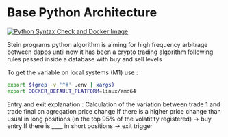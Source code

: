 # Base Python Architecture

[![Python Syntax Check and Docker Image](https://github.com/SteinPrograms/base-python-architecture/actions/workflows/workflow.yml/badge.svg)](https://github.com/SteinPrograms/base-python-architecture/actions/workflows/workflow.yml)

Stein programs python algorithm is aiming for high frequency arbitrage between dapps
until now it has been a crypto trading algorithm following rules passed inside a database with buy and sell levels

To get the variable on local systems (M1) use :

```sh
export $(grep -v '^#' .env | xargs)
export DOCKER_DEFAULT_PLATFORM=linux/amd64
```

Entry and exit explanation :
    Calculation of the variation between trade 1 and trade final on agregation price change
    If there is a higher price change than usual in long positions (in the top 95% of the volatitlty registered) -> buy entry
    If there is ____ in short positions -> exit trigger